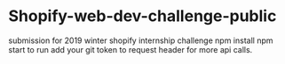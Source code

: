 # Shopify-web-dev-challenge-public
submission for 2019 winter shopify internship challenge
npm install 
npm start to run
add your git token to request header for more api calls.
